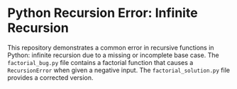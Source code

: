 # Python Recursion Error: Infinite Recursion

This repository demonstrates a common error in recursive functions in Python: infinite recursion due to a missing or incomplete base case. The `factorial_bug.py` file contains a factorial function that causes a `RecursionError` when given a negative input. The `factorial_solution.py` file provides a corrected version.